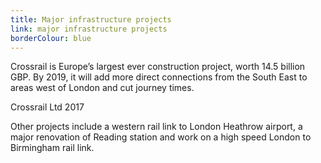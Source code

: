 ```yaml
---
title: Major infrastructure projects
link: major infrastructure projects
borderColour: blue
---
```

Crossrail is Europe’s largest ever construction project, worth 14.5 billion GBP. By 2019, it will add more direct connections from the South East to areas west of London and cut journey times. 
<div class="region--small-text"><p>Crossrail Ltd 2017</p></div>

Other projects include a western rail link to London Heathrow airport, a major renovation of Reading station and work on a high speed London to Birmingham rail link.